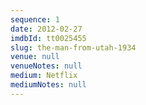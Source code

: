 ```yaml
---
sequence: 1
date: 2012-02-27
imdbId: tt0025455
slug: the-man-from-utah-1934
venue: null
venueNotes: null
medium: Netflix
mediumNotes: null
---
```


